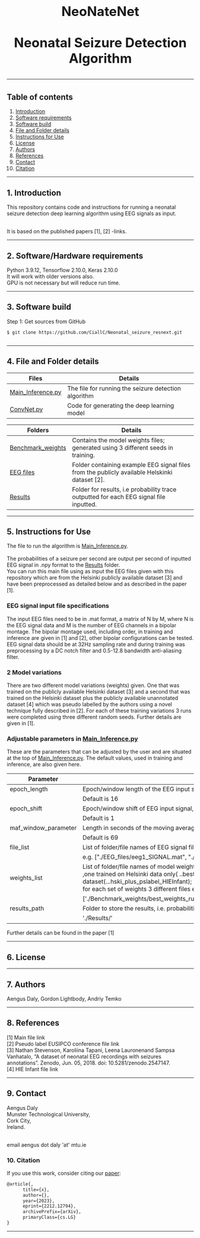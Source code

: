 <h1 align="center" style="display: block; font-size: 2.5em; font-weight: bold; margin-block-start: 1em; margin-block-end: 1em;">  
  <br><br><strong>NeoNateNet</strong>
  <br><br><strong>Neonatal Seizure Detection Algorithm</strong>
  
---  
  ## Table of contents
1. [Introduction](#introduction)  
2. [Software requirements](#software-requirements)  
3. [Software build](#software-build)  
4. [File and Folder details](#File-descriptions)
5. [Instructions for Use](#InstructionsforUse)
6. [License](#License)
7. [Authors](#Authors)
8. [References](#References)
9. [Contact](#Contact)
10. [Citation](#Citation)

---  
## 1. Introduction

This repository contains code and instructions for running a neonatal seizure detection deep learning algorithm using EEG signals as input.

<br /> It is based on the published papers [1], [2] -links.
 
---  
   
## 2. Software/Hardware requirements
Python 3.9.12, Tensorflow 2.10.0, Keras 2.10.0
<br /> It will work with older versions also.
<br /> GPU is not necessary but will reduce run time.  
___  
## 3. Software build
Step 1: Get sources from GitHub 
```shell   
$ git clone https://github.com/CiallC/Neonatal_seizure_resnext.git
 
```  
___

## 4. File and Folder details
  

| Files                                      | Details                                              |    
|--------------------------------------------|------------------------------------------------------|        
| [Main_Inference.py](Main_Inference.py)     | The file for running the seizure detection algorithm |
| [ConvNet.py](ConvNet.py)                   | Code for generating the deep learning model          |


| Folders                                  | Details                                                                                       |    
|------------------------------------------|-----------------------------------------------------------------------------------------------|        
| [Benchmark_weights](./Benchmark_weights) | Contains the model weights files; generated using 3 different seeds in training.              |
| [EEG files](./EEG_files)                 | Folder containing example EEG signal files from the publicly available Helskinki dataset [2]. |
| [Results](./Results)                     | Folder for results, i.e probability trace outputted for each EEG signal file inputted.        | 

___

## 5. Instructions for Use

The file to run the algorithm is [Main_Inference.py](Main_Inference.py).  
<br />  The probabilities of a seizure per second are output per second of inputted EEG signal in .npy format to the [Results](./Results) folder.
<br />  You can run this main file using as input the EEG files given with this repository which are from the Helsinki publicly available dataset [3]
and have been preprocessed as detailed below and as described in the paper  [1].
### EEG signal input file specifications
The input EEG files need to be in .mat format, a matrix of N by M, where N is the EEG signal data and M is the number of EEG channels in a bipolar montage.
The bipolar montage used, including order, in training and inference are given in [1] and [2], other bipolar configurations can be tested. 
<br /> EEG signal data should be at 32Hz sampling rate and during training was preprocessing by a DC notch filter and 0.5-12.8 bandwidth anti-aliasing filter.
### 2 Model variations
There are two different model variations (weights) given.  One that was trained on the publicly available Helsinki dataset [3] and a second that was trained on 
the Helsinki dataset plus the publicly available unannotated dataset [4] which was pseudo labelled by the authors using a novel technique fully described in [2].
For each of these training variations 3 runs were completed using three different random seeds.  Further details are given in [1].

### Adjustable parameters in [Main_Inference.py](Main_Inference.py)
These are the parameters that can be adjusted by the user and are situated at the top of [Main_Inference.py](Main_Inference.py).  The default values, used in training and inference, are also given here.

| Parameter            | Description                                                                                                                                                                                                                                                                                                                                                                                     |    
|----------------------|-------------------------------------------------------------------------------------------------------------------------------------------------------------------------------------------------------------------------------------------------------------------------------------------------------------------------------------------------------------------------------------------------|
| epoch_length         | Epoch/window length of the EEG input signal, in seconds.                                                                                                                                                                                                                                                                                                                                        |
|                      | Default is 16                                                                                                                                                                                                                                                                                                                                                                                   |
| epoch_shift          | Epoch/window shift of EEG input signal, in seconds.                                                                                                                                                                                                                                                                                                                                             
|                      | Default is 1                                                                                                                                                                                                                                                                                                                                                                                    |
| maf_window_parameter | Length in seconds of the moving average filter (maf) window parameter used in the maf.                                                                                                                                                                                                                                                                                                          |
|                      | Default is 69                                                                                                                                                                                                                                                                                                                                                                                   |
| file_list            | List of folder/file names of EEG signal files to be processed.                                                                                                                                                                                                                                                                                                                                  |
|                      | e.g. ["./EEG_files/eeg1_SIGNAL.mat", "./EEG_files/eeg4_SIGNAL.mat"]                                                                                                                                                                                                                                                                                                                             |
| weights_list         | List of folder/file names of model weight files; 2 sets of model weights are given<br/>,one trained on Helsinki data only( ..best_weights_run2_hski_trained) and a second trained on the Helsinki data plus pseudo label data from another publicly available dataset(...hski_plus_pslabel_HIEInfant);<br/> for each set of weights 3 different files exist from 3 different training seed runs |                                                                                                                    |
|                      | ['./Benchmark_weights/best_weights_run1_hski_trained.hdf5','./Benchmark_weights/best_weights_run2_hski_trained.hdf5','./Benchmark_weights/best_weights_run2_hski_trained.hdf5']                                                                                                                                                                                                                 | 
| results_path         | Folder to store the results, i.e. probabilities outputted per individual file                                                                                                                                                                                                                                                                                                                   |
|                      | './Results/'                                                                                                                                                                                                                                                                                                                                                                                    |

Further details can be found in the paper [1]
___

## 6. License
___
## 7. Authors
Aengus Daly, Gordon Lightbody, Andriy Temko
___
## 8. References
[1] Main file link <br /> 
[2] Pseudo label EUSIPCO conference file link <br /> 
[3] Nathan Stevenson, Karoliina Tapani, Leena Lauronenand Sampsa Vanhatalo, “A dataset of neonatal EEG recordings with seizures annotations”. Zenodo, Jun. 05, 2018. doi: 10.5281/zenodo.2547147. <br /> 
[4] HIE Infant file link
___
## 9. Contact

Aengus Daly 
<br /> Munster Technological University,
<br /> Cork City,
<br /> Ireland.

<br /> email aengus dot daly 'at' mtu.ie

### 10. Citation

If you use this work, consider citing our [paper](https://ieeexplore.ieee.org/document/10290015):

```latex
@article{,
      title={x},
      author={},
      year={2023},
      eprint={2212.12794},
      archivePrefix={arXiv},
      primaryClass={cs.LG}
}
```

___
